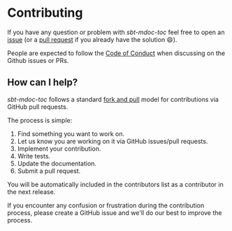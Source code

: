 [comment]: <> (Don't edit this file!)
[comment]: <> (It is automatically updated after every release of https://github.com/alejandrohdezma/sbt-ci)
[comment]: <> (If you want to suggest a change, please open a PR or issue in that repository)

# Contributing

If you have any question or problem with _sbt-mdoc-toc_ feel free to open an [issue](https://github.com/alejandrohdezma/sbt-mdoc-toc/issues) (or a [pull request](https://github.com/alejandrohdezma/sbt-mdoc-toc/pulls) if you already have the solution :smile:).

People are expected to follow the [Code of Conduct](CODE_OF_CONDUCT.md) when discussing on the Github issues or PRs.

## How can I help?

_sbt-mdoc-toc_ follows a standard [fork and pull](https://help.github.com/articles/using-pull-requests/) model for contributions via GitHub pull requests.

The process is simple:

 1. Find something you want to work on.
 2. Let us know you are working on it via GitHub issues/pull requests.
 3. Implement your contribution.
 4. Write tests.
 5. Update the documentation.
 6. Submit a pull request.

You will be automatically included in the contributors list as a contributor in the next release.

If you encounter any confusion or frustration during the contribution process, please create a GitHub issue and we'll do our best to improve the process.